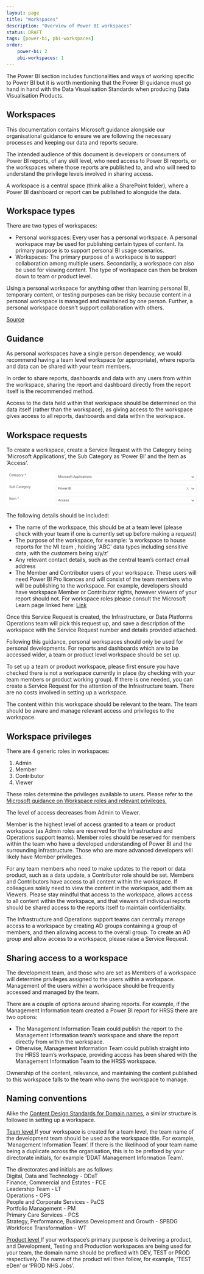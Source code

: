 ```yaml
---
layout: page
title: "Workspaces"
description: "Overview of Power BI workspaces"
status: DRAFT
tags: [power-bi, pbi-workspaces]
order:
    power-bi: 2
    pbi-workspaces: 1
---
```

The Power BI section includes functionalities and ways of working specific to Power BI but it is worth mentioning that the Power BI guidance must go hand in hand with the Data Visualisation Standards when producing Data Visualisation Products.  
  
## Workspaces  

This documentation contains Microsoft guidance alongside our organisational guidance to ensure we are following the necessary processes and keeping our data and reports secure.  
  
The intended audience of this document is developers or consumers of Power BI reports, of any skill level, who need access to Power BI reports, or the workspaces where those reports are published to, and who will need to understand the privilege levels involved in sharing access.  
  
A workspace is a central space (think alike a SharePoint folder), where a Power BI dashboard or report can be published to alongside the data.  
     

## Workspace types  
  
There are two types of workspaces:  
-	Personal workspaces: Every user has a personal workspace. A personal workspace may be used for publishing certain types of content. Its primary purpose is to support personal BI usage scenarios.
-	Workspaces: The primary purpose of a workspace is to support collaboration among multiple users. Secondarily, a workspace can also be used for viewing content. The type of workspace can then be broken down to team or product level.  
  
Using a personal workspace for anything other than learning personal BI, temporary content, or testing purposes can be risky because content in a personal workspace is managed and maintained by one person. Further, a personal workspace doesn't support collaboration with others.  
  
[Source][ws 1]  
    

## Guidance  
  
As personal workspaces have a single person dependency, we would recommend having a team level workspace (or appropriate), where reports and data can be shared with your team members.  
  
In order to share reports, dashboards and data with any users from within the workspace, sharing the report and dashboard directly from the report itself is the recommended method.  
  
Access to the data held within that workspace should be determined on the data itself (rather than the workspace), as giving access to the workspace gives access to all reports, dashboards and data within the workspace.  
  
  
## Workspace requests  
  
To create a workspace, create a Service Request with the Category being ‘Microsoft Applications’, the Sub Category as ‘Power BI’ and the Item as ‘Access’.  
  
![Screenshot showing how to configure the Category, Sub-category and Item fields of a service desk request](categories.png)  
  
The following details should be included:  
-	The name of the workspace, this should be at a team level (please check with your team if one is currently set up before making a request)
-	The purpose of the workspace, for example: ‘a workspace to house reports for the MI team , holding 'ABC' data types including sensitive data, with the customers being x/y/z’
-	Any relevant contact details, such as the central team’s contact email address
-	The Member and Contributor users of your workspace. These users will need Power BI Pro licences and will consist of the team members who will be publishing to the workspace. For example, developers should have workspace Member or Contributor rights, however viewers of your report should not. For workspace roles please consult the Microsoft Learn page linked here: [Link][ws 2]  
  
Once this Service Request is created, the Infrastructure, or Data Platforms Operations team will pick this request up, and save a description of the workspace with the Service Request number and details provided attached.  
  
Following this guidance, personal workspaces should only be used for personal developments. For reports and dashboards which are to be accessed wider, a team or product level workspace should be set up.  
  
To set up a team or product workspace, please first ensure you have checked there is not a workspace currently in place (by checking with your team members or product working group). If there is one needed, you can create a Service Request for the attention of the Infrastructure team. There are no costs involved in setting up a workspace.  
  
The content within this workspace should be relevant to the team. The team should be aware and manage relevant access and privileges to the workspace.  
  
  
## Workspace privileges  
  
There are 4 generic roles in workspaces:
1. Admin
2. Member
3. Contributor
4. Viewer

These roles determine the privileges available to users. Please refer to the [Microsoft guidance on Workspace roles and relevant privileges.][ws 3]  
  
The level of access decreases from Admin to Viewer.  
  
Member is the highest level of access granted to a team or product workspace (as Admin roles are reserved for the Infrastructure and Operations support teams). Member roles should be reserved for members within the team who have a developed understanding of Power BI and the surrounding infrastructure. Those who are more advanced developers will likely have Member privileges.  
  
For any team members who need to make updates to the report or data product, such as a data update, a Contributor role should be set. Members and Contributors have access to all content within the workspace. If colleagues solely need to view the content in the workspace, add them as Viewers. Please stay mindful that access to the workspace, allows access to all content within the workspace, and that viewers of individual reports should be shared access to the reports itself to maintain confidentiality.  
  
The Infrastructure and Operations support teams can centrally manage access to a workspace by creating AD groups containing a group of members, and then allowing access to the overall group. To create an AD group and allow access to a workspace, please raise a Service Request.  
  
  
## Sharing access to a workspace  
  
The development team, and those who are set as Members of a workspace will determine privileges assigned to the users within a workspace. Management of the users within a workspace should be frequently accessed and managed by the team.  
  
There are a couple of options around sharing reports.
For example, if the Management Information team created a Power BI report for HRSS there are two options:  
-	The Management Information Team could publish the report to the Management Information team’s workspace and share the report directly from within the workspace.
-	Otherwise, Management Information Team could publish straight into the HRSS team’s workspace, providing access has been shared with the Management Information Team to the HRSS workspace.  
  
Ownership of the content, relevance, and maintaining the content published to this workspace falls to the team who owns the workspace to manage.  
  
  
## Naming conventions  
  
Alike the [Content Design Standards for Domain names][ws 4], a similar structure is followed in setting up a workspace.  
  
<ins> Team level </ins> 
If your workspace is created for a team level, the team name of the development team should be used as the workspace title. For example, ‘Management Information Team’. If there is the likelihood of your team name being a duplicate across the organisation, this is to be prefixed by your directorate initials, for example ‘DDAT Management Information Team’.  
  
The directorates and initials are as follows:  
Digital, Data and Technology - DDaT  
Finance, Commercial and Estates - FCE  
Leadership Team	- LT  
Operations - OPS  
People and Corporate Services - PaCS  
Portfolio Management - PM  
Primary Care Services - PCS  
Strategy, Performance, Business Development and Growth - SPBDG  
Workforce Transformation - WT  
  
<ins> Product level </ins>
If your workspace’s primary purpose is delivering a product, and Development, Testing and Production workspaces are being used for your team, the domain name should be prefixed with DEV, TEST or PROD respectively. The name of the product will then follow, for example, ‘TEST eDen’ or ‘PROD NHS Jobs’.







[ws 1]: https://learn.microsoft.com/en-us/power-bi/guidance/powerbi-implementation-planning-workspaces-workspace-level-planning#appropriate-use-of-personal-workspaces
[ws 2]: https://learn.microsoft.com/en-us/power-bi/collaborate-share/service-roles-new-workspaces
[ws 3]: https://learn.microsoft.com/en-us/power-bi/collaborate-share/service-roles-new-workspaces#workspace-roles
[ws 4]: https://nhsbsauk.sharepoint.com/sites/DigitalContentDesignTeam/SitePages/NHSBSA-digital-style-guide-and-standards.aspx#domains